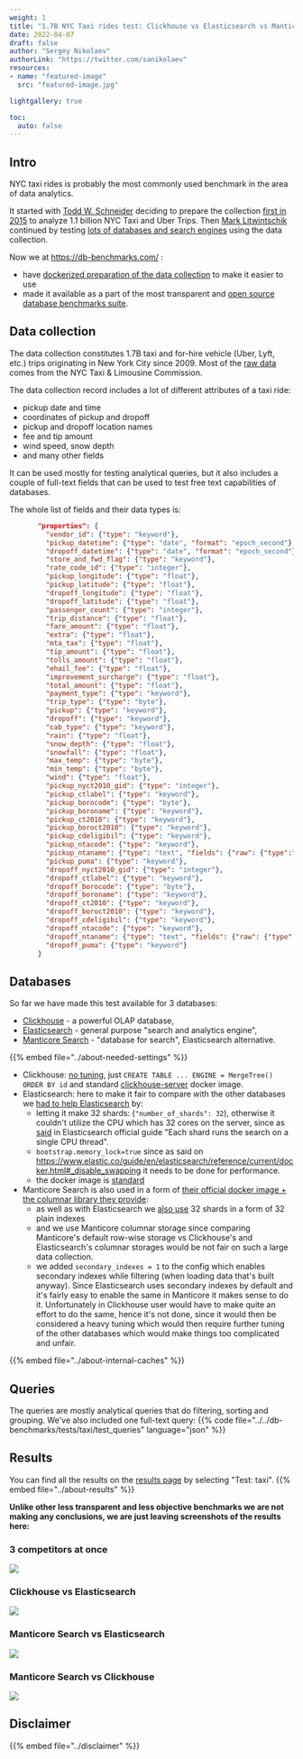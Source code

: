 ```yaml
---
weight: 1
title: "1.7B NYC Taxi rides test: Clickhouse vs Elasticsearch vs Manticore Search"
date: 2022-04-07
draft: false
author: "Sergey Nikolaev"
authorLink: "https://twitter.com/sanikolaev"
resources:
- name: "featured-image"
  src: "featured-image.jpg"

lightgallery: true

toc:
  auto: false
---
```


## Intro

NYC taxi rides is probably the most commonly used benchmark in the area of data analytics.

It started with [Todd W. Schneider](https://toddwschneider.com/) deciding to prepare the collection [first in 2015](https://toddwschneider.com/posts/analyzing-1-1-billion-nyc-taxi-and-uber-trips-with-a-vengeance/) to analyze 1.1 billion NYC Taxi and Uber Trips. Then [Mark Litwintschik](https://tech.marksblogg.com/) continued by testing [lots of databases and search engines](https://tech.marksblogg.com/benchmarks.html) using the data collection.

<!--more-->

Now we at https://db-benchmarks.com/ :
* have [dockerized preparation of the data collection](https://github.com/db-benchmarks/db-benchmarks/tree/main/tests/taxi/load) to make it easier to use
* made it available as a part of the most transparent and [open source database benchmarks suite](https://github.com/db-benchmarks/db-benchmarks).

## Data collection

The data collection constitutes 1.7B taxi and for-hire vehicle (Uber, Lyft, etc.) trips originating in New York City since 2009. Most of the [raw data](https://www1.nyc.gov/site/tlc/about/tlc-trip-record-data.page) comes from the NYC Taxi & Limousine Commission.

The data collection record includes a lot of different attributes of a taxi ride:
* pickup date and time
* coordinates of pickup and dropoff
* pickup and dropoff location names
* fee and tip amount
* wind speed, snow depth
* and many other fields

It can be used mostly for testing analytical queries, but it also includes a couple of full-text fields that can be used to test free text capabilities of databases.

The whole list of fields and their data types is:

```json
       "properties": {
         "vendor_id": {"type": "keyword"},
         "pickup_datetime": {"type": "date", "format": "epoch_second"},
         "dropoff_datetime": {"type": "date", "format": "epoch_second"},
         "store_and_fwd_flag": {"type": "keyword"},
         "rate_code_id": {"type": "integer"},
         "pickup_longitude": {"type": "float"},
         "pickup_latitude": {"type": "float"},
         "dropoff_longitude": {"type": "float"},
         "dropoff_latitude": {"type": "float"},
         "passenger_count": {"type": "integer"},
         "trip_distance": {"type": "float"},
         "fare_amount": {"type": "float"},
         "extra": {"type": "float"},
         "mta_tax": {"type": "float"},
         "tip_amount": {"type": "float"},
         "tolls_amount": {"type": "float"},
         "ehail_fee": {"type": "float"},
         "improvement_surcharge": {"type": "float"},
         "total_amount": {"type": "float"},
         "payment_type": {"type": "keyword"},
         "trip_type": {"type": "byte"},
         "pickup": {"type": "keyword"},
         "dropoff": {"type": "keyword"},
         "cab_type": {"type": "keyword"},
         "rain": {"type": "float"},
         "snow_depth": {"type": "float"},
         "snowfall": {"type": "float"},
         "max_temp": {"type": "byte"},
         "min_temp": {"type": "byte"},
         "wind": {"type": "float"},
         "pickup_nyct2010_gid": {"type": "integer"},
         "pickup_ctlabel": {"type": "keyword"},
         "pickup_borocode": {"type": "byte"},
         "pickup_boroname": {"type": "keyword"},
         "pickup_ct2010": {"type": "keyword"},
         "pickup_boroct2010": {"type": "keyword"},
         "pickup_cdeligibil": {"type": "keyword"},
         "pickup_ntacode": {"type": "keyword"},
         "pickup_ntaname": {"type": "text", "fields": {"raw": {"type":"keyword"}}},
         "pickup_puma": {"type": "keyword"},
         "dropoff_nyct2010_gid": {"type": "integer"},
         "dropoff_ctlabel": {"type": "keyword"},
         "dropoff_borocode": {"type": "byte"},
         "dropoff_boroname": {"type": "keyword"},
         "dropoff_ct2010": {"type": "keyword"},
         "dropoff_boroct2010": {"type": "keyword"},
         "dropoff_cdeligibil": {"type": "keyword"},
         "dropoff_ntacode": {"type": "keyword"},
         "dropoff_ntaname": {"type": "text", "fields": {"raw": {"type":"keyword"}}},
         "dropoff_puma": {"type": "keyword"}
       }
```

## Databases

So far we have made this test available for 3 databases:
* [Clickhouse](https://github.com/ClickHouse/ClickHouse) - a powerful OLAP database,
* [Elasticsearch](https://github.com/elastic/elasticsearch) - general purpose "search and analytics engine",
* [Manticore Search](https://github.com/manticoresoftware/manticoresearch/) - "database for search", Elasticsearch alternative.

{{% embed file="../about-needed-settings" %}}

* Clickhouse: [no tuning](https://github.com/db-benchmarks/db-benchmarks/blob/main/tests/taxi/init), just `CREATE TABLE ... ENGINE = MergeTree() ORDER BY id` and standard [clickhouse-server](https://github.com/db-benchmarks/db-benchmarks/blob/main/docker-compose.yml) docker image.
* Elasticsearch: here to make it fair to compare with the other databases we [had to help Elasticsearch](https://github.com/db-benchmarks/db-benchmarks/blob/main/tests/taxi/es/logstash_tuned/template.json) by:
  - letting it make 32 shards: (`"number_of_shards": 32`), otherwise it couldn't utilize the CPU which has 32 cores on the server, since as [said](https://www.elastic.co/guide/en/elasticsearch/reference/current/size-your-shards.html#single-thread-per-shard) in Elasticsearch official guide "Each shard runs the search on a single CPU thread".
  - `bootstrap.memory_lock=true` since as said on https://www.elastic.co/guide/en/elasticsearch/reference/current/docker.html#_disable_swapping it needs to be done for performance.
  - the docker image is [standard](https://github.com/db-benchmarks/db-benchmarks/blob/main/docker-compose.yml)
* Manticore Search is also used in a form of [their official docker image + the columnar library they provide](https://github.com/db-benchmarks/db-benchmarks/blob/main/docker-compose.yml):
  - as well as with Elasticsearch we [also use](https://github.com/db-benchmarks/db-benchmarks/blob/main/tests/taxi/manticore/generate_manticore_config.php) 32 shards in a form of 32 plain indexes
  - and we use Manticore columnar storage since comparing Manticore's default row-wise storage vs Clickhouse's and Elasticsearch's columnar storages would be not fair on such a large data collection.
  - we added `secondary_indexes = 1` to the config which enables secondary indexes while filtering (when loading data that's built anyway). Since Elasticsearch uses secondary indexes by default and it's fairly easy to enable the same in Manticore it makes sense to do it. Unfortunately in Clickhouse user would have to make quite an effort to do the same, hence it's not done, since it would then be considered a heavy tuning which would then require further tuning of the other databases which would make things too complicated and unfair.

{{% embed file="../about-internal-caches" %}}

## Queries

The queries are mostly analytical queries that do filtering, sorting and grouping. We've also included one full-text query:
{{% code file="../../db-benchmarks/tests/taxi/test_queries" language="json" %}}

## Results

You can find all the results on the [results page](/) by selecting "Test: taxi". {{% embed file="../about-results" %}}

**Unlike other less transparent and less objective benchmarks we are not making any conclusions, we are just leaving screenshots of the results here:**

### 3 competitors at once

![](3.png)

### Clickhouse vs Elasticsearch

![](ch_es.png)

### Manticore Search vs Elasticsearch

![](ms_es.png)

### Manticore Search vs Clickhouse

![](ms_ch.png)

## Disclaimer

{{% embed file="../disclaimer" %}}

